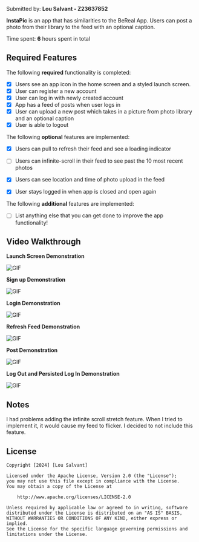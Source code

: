 Submitted by: **Lou Salvant - Z23637852**

**InstaPic** is an app that has similarities to the BeReal App. Users can post a photo from their library to the feed with an optional caption.

Time spent: **6** hours spent in total

## Required Features

The following **required** functionality is completed:

- [x] Users see an app icon in the home screen and a styled launch screen.
- [x] User can register a new account
- [x] User can log in with newly created account
- [x] App has a feed of posts when user logs in
- [x] User can upload a new post which takes in a picture from photo library and an optional caption	
- [x] User is able to logout	
 
The following **optional** features are implemented:

- [x] Users can pull to refresh their feed and see a loading indicator
- [ ] Users can infinite-scroll in their feed to see past the 10 most recent photos
- [x] Users can see location and time of photo upload in the feed	
- [x] User stays logged in when app is closed and open again	


The following **additional** features are implemented:

- [ ] List anything else that you can get done to improve the app functionality!

## Video Walkthrough

**Launch Screen Demonstration**


![GIF](https://media0.giphy.com/media/v1.Y2lkPTc5MGI3NjExNG1lMWtvZHUzaHVsanY3OXRqM2kwd2g4MzgyNmxpcDR4eWd4eDgzeSZlcD12MV9pbnRlcm5hbF9naWZfYnlfaWQmY3Q9Zw/yDvzilUo5itU8RyN98/giphy.gif)

**Sign up Demonstration**


![GIF](https://s7.ezgif.com/tmp/ezgif-7-0bb3d3cc6d.gif)

**Login Demonstration**


![GIF](https://media1.giphy.com/media/v1.Y2lkPTc5MGI3NjExanU0cTFyM2RldG9zZDdvY2dlb3FmMm1pbnhvbGc0bGUyZnlycHB1bSZlcD12MV9pbnRlcm5hbF9naWZfYnlfaWQmY3Q9Zw/pp4129EFZRJUfSXSq5/giphy.gif)

**Refresh Feed Demonstration**


![GIF](https://media1.giphy.com/media/v1.Y2lkPTc5MGI3NjExc2ZuOWFtMXhlMDNmaGMxbWJseHN1b3hyM3k3YTJudGloaWs5cGczeCZlcD12MV9pbnRlcm5hbF9naWZfYnlfaWQmY3Q9Zw/1zfBJBk9BKpT1HYG7n/giphy.gif)

**Post Demonstration**


![GIF](https://media1.giphy.com/media/v1.Y2lkPTc5MGI3NjExcnQwbDZhbm03dTA1eWU4dzlkNW16MXBiODV5NHN1aTBhNnQ5MmN2eSZlcD12MV9pbnRlcm5hbF9naWZfYnlfaWQmY3Q9Zw/hZP9bVmZobKPg7PZOi/giphy.gif)

**Log Out and Persisted Log In Demonstration**


![GIF](https://media2.giphy.com/media/v1.Y2lkPTc5MGI3NjExYWIxYmhjeWl6MThidXQyYTB0YjdjajFhemczMjVienJ4N2k3bzl2dyZlcD12MV9pbnRlcm5hbF9naWZfYnlfaWQmY3Q9Zw/svppHfIKzpVaV0lw5e/giphy.gif)


## Notes

I had problems adding the infinite scroll stretch feature. When I tried to implement it, it would cause my feed to flicker. I decided to not include this feature.

## License

    Copyright [2024] [Lou Salvant]

    Licensed under the Apache License, Version 2.0 (the "License");
    you may not use this file except in compliance with the License.
    You may obtain a copy of the License at

        http://www.apache.org/licenses/LICENSE-2.0

    Unless required by applicable law or agreed to in writing, software
    distributed under the License is distributed on an "AS IS" BASIS,
    WITHOUT WARRANTIES OR CONDITIONS OF ANY KIND, either express or implied.
    See the License for the specific language governing permissions and
    limitations under the License.
